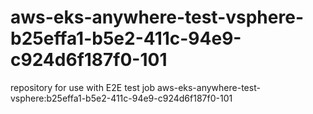 # aws-eks-anywhere-test-vsphere-b25effa1-b5e2-411c-94e9-c924d6f187f0-101
repository for use with E2E test job aws-eks-anywhere-test-vsphere:b25effa1-b5e2-411c-94e9-c924d6f187f0-101
